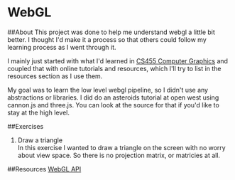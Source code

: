 WebGL
=====

##About
This project was done to help me understand webgl a little bit better. I thought
I'd make it a process so that others could follow my learning process as I went
through it.

I mainly just started with what I'd learned in 
[CS455 Computer Graphics](https://cs.byu.edu/course/cs-455) and coupled that 
with online tutorials and resources, which I'll try to list in the resources 
section as I use them.

My goal was to learn the low level webgl pipeline, so I didn't use any 
abstractions or libraries. I did do an asteroids tutorial at open west using
cannon.js and three.js. You can look at the source for that if you'd like to 
stay at the high level.

##Exercises
1. Draw a triangle  
 In this exercise I wanted to draw a triangle on the screen with no worry about
 view space. So there is no projection matrix, or matricies at all.

##Resources
[WebGL API][kronos]

[kronos]: http://www.khronos.org/webgl
